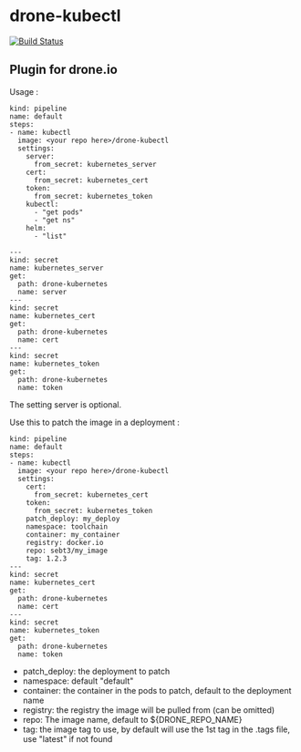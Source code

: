 # drone-kubectl
[![Build Status](http://drone.cloud.infra.local/api/badges/seb/drone-kubectl/status.svg)](http://drone.cloud.infra.local/seb/drone-kubectl)

## Plugin for drone.io
Usage :
```
kind: pipeline
name: default
steps:
- name: kubectl
  image: <your repo here>/drone-kubectl
  settings:
    server:
      from_secret: kubernetes_server
    cert:
      from_secret: kubernetes_cert
    token:
      from_secret: kubernetes_token
    kubectl: 
      - "get pods"
      - "get ns"
    helm: 
      - "list"

---
kind: secret
name: kubernetes_server
get:
  path: drone-kubernetes
  name: server
---
kind: secret
name: kubernetes_cert
get:
  path: drone-kubernetes
  name: cert
---
kind: secret
name: kubernetes_token
get:
  path: drone-kubernetes
  name: token
```

The setting server is optional.

Use this to patch the image in a deployment :
```
kind: pipeline
name: default
steps:
- name: kubectl
  image: <your repo here>/drone-kubectl
  settings:
    cert:
      from_secret: kubernetes_cert
    token:
      from_secret: kubernetes_token
    patch_deploy: my_deploy
    namespace: toolchain
    container: my_container
    registry: docker.io
    repo: sebt3/my_image
    tag: 1.2.3
---
kind: secret
name: kubernetes_cert
get:
  path: drone-kubernetes
  name: cert
---
kind: secret
name: kubernetes_token
get:
  path: drone-kubernetes
  name: token
```

- patch_deploy: the deployment to patch
- namespace: default "default"
- container: the container in the pods to patch, default to the deployment name
- registry: the registry the image will be pulled from (can be omitted)
- repo: The image name, default to ${DRONE_REPO_NAME}
- tag: the image tag to use, by default will use the 1st tag in the .tags file, use "latest" if not found
